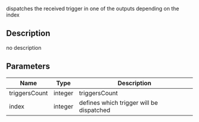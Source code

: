 dispatches the received trigger in one of the outputs depending on the index




## Description
no description
## Parameters

<table>
<thead>
	<tr>
		<th>Name</th>
		<th>Type</th>
		<th>Description</th>
	</tr>
</thead>
<tr>
	<td>triggersCount</td>
	<td><div class='bg-orange-800 px-2 py-px text-white rounded-sm'>integer</div></td>
	<td>triggersCount</td>
</tr>
<tr>
	<td>index</td>
	<td><div class='bg-orange-800 px-2 py-px text-white rounded-sm'>integer</div></td>
	<td>defines which trigger will be dispatched</td>
</tr>
</table>